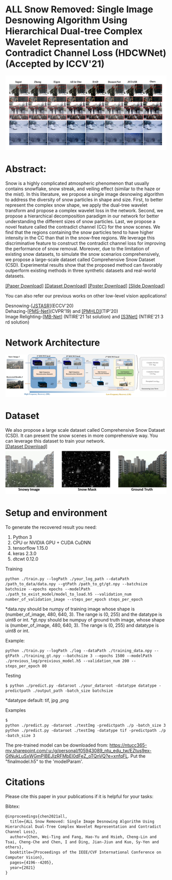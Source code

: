 # ALL Snow Removed: Single Image Desnowing Algorithm Using Hierarchical Dual-tree Complex Wavelet Representation and Contradict Channel Loss (HDCWNet)<br> (Accepted by ICCV'21)


![image](folder/result.png)


# Abstract:
Snow is a highly complicated atmospheric phenomenon that usually contains snowflake, snow streak, and veiling effect (similar to the haze or the mist). In this literature, we propose a single image desnowing algorithm to address the diversity of snow particles in shape and size. First, to better represent the complex snow shape, we apply the dual-tree wavelet transform and propose a complex wavelet loss in the network. Second, we propose a hierarchical decomposition paradigm in our network for better understanding the different sizes of snow particles. Last, we propose a novel feature called the contradict channel (CC) for the snow scenes. We find that the regions containing the snow particles tend to have higher intensity in the CC than that in the snow-free regions. We leverage this discriminative feature to construct the contradict channel loss for improving the performance of snow removal. Moreover, due to the limitation of existing snow datasets, to simulate the snow scenarios comprehensively, we propose a large-scale dataset called Comprehensive Snow Dataset (CSD). Experimental results show that the proposed method can favorably outperform existing methods in three synthetic datasets and real-world datasets.



[[Paper Download]](https://openaccess.thecvf.com/content/ICCV2021/papers/Chen_ALL_Snow_Removed_Single_Image_Desnowing_Algorithm_Using_Hierarchical_Dual-Tree_ICCV_2021_paper.pdf)
[[Dataset Download]](https://ccncuedutw-my.sharepoint.com/:u:/g/personal/104501531_cc_ncu_edu_tw/EfCooq0sZxxNkB7F8HgCyKwB-sJQtVE59_Gpb9soatYi5A?e=5NjDhb)
[[Poster Download]](https://ntucc365-my.sharepoint.com/:b:/g/personal/f05943089_ntu_edu_tw/EXjU8U85nMZMkoHwqVCO_QEBlWvz9U803iinqfkLv3QrZg?e=3k0diD)
[[Slide Download]](https://ntucc365-my.sharepoint.com/:b:/g/personal/f05943089_ntu_edu_tw/EVUaKr-l1UNDoUeuInao0RkB6kv5MDMfUcUCNp96rRZeTA?e=5LYZSC)

You can also refer our previous works on other low-level vision applications!

Desnowing-[[JSTASR]](https://github.com/weitingchen83/JSTASR-DesnowNet-ECCV-2020)(ECCV'20)<br>
Dehazing-[[PMS-Net]](https://github.com/weitingchen83/PMS-Net)(CVPR'19) and [[PMHLD]](https://github.com/weitingchen83/Dehazing-PMHLD-Patch-Map-Based-Hybrid-Learning-DehazeNet-for-Single-Image-Haze-Removal-TIP-2020)(TIP'20)<br>
Image Relighting-[[MB-Net]](https://github.com/weitingchen83/NTIRE2021-Depth-Guided-Image-Relighting-MBNet) (NTIRE'21 1st solution) and [[S3Net]](https://github.com/dectrfov/NTIRE-2021-Depth-Guided-Image-Any-to-Any-relighting) (NTIRE'21 3 rd solution)<br>


# Network Architecture

![image](folder/architecture.png)


# Dataset
We also propose a large scale dataset called Comprehensive Snow Dataset (CSD). It can present the snow scenes in more comprehensive way. You can leverage this dataset to train your network.<br>
[[Dataset Download]](https://ccncuedutw-my.sharepoint.com/:u:/g/personal/104501531_cc_ncu_edu_tw/EfCooq0sZxxNkB7F8HgCyKwB-sJQtVE59_Gpb9soatYi5A?e=5NjDhb)
![image](folder/csd.png)




# Setup and environment

To generate the recovered result you need:

1. Python 3
2. CPU or NVIDIA GPU + CUDA CuDNN
3. tensorflow 1.15.0
4. keras 2.3.0
5. dtcwt 0.12.0

Training
```
python ./train.py --logPath ./your_log_path --dataPath /path_to_data/data.npy --gtPath /path_to_gt/gt.npy --batchsize batchsize --epochs epochs --modelPath ./path_to_exist_model/model_to_load.h5 --validation_num number_of_validation_image --steps_per_epoch steps_per_epoch
```

*data.npy should be numpy of training image whose shape is (number_of_image, 480, 640, 3). The range is (0, 255) and the datatype is uint8 or int.
*gt.npy should be numpuy of ground truth image, whose shape is (number_of_image, 480, 640, 3). The range is (0, 255) and datatype is uint8 or int.

Example:
```
python ./train.py --logPath ./log --dataPath ./training_data.npy --gtPath ./training_gt.npy --batchsize 3 --epochs 1500 --modelPath ./previous_log/preivious_model.h5 --validation_num 200 --steps_per_epoch 80
```



Testing
```
$ python ./predict.py -dataroot ./your_dataroot -datatype datatype -predictpath ./output_path -batch_size batchsize
```
*datatype default: tif, jpg ,png

Examples
```
$ 
python ./predict.py -dataroot ./testImg -predictpath ./p -batch_size 3
python ./predict.py -dataroot ./testImg -datatype tif -predictpath ./p -batch_size 3
```


The pre-trained model can be downloaded from: https://ntucc365-my.sharepoint.com/:u:/g/personal/f05943089_ntu_edu_tw/EZtus9ex-GtNukLuSxWGmPIBEJIzRFMbEl0dFeZ_oTQnVQ?e=xnfqFL. 
Put the "finalmodel.h5" to the 'modelParam'.


# Citations
Please cite this paper in your publications if it is helpful for your tasks:    

Bibtex:
```
@inproceedings{chen2021all,
  title={ALL Snow Removed: Single Image Desnowing Algorithm Using Hierarchical Dual-Tree Complex Wavelet Representation and Contradict Channel Loss},
  author={Chen, Wei-Ting and Fang, Hao-Yu and Hsieh, Cheng-Lin and Tsai, Cheng-Che and Chen, I and Ding, Jian-Jiun and Kuo, Sy-Yen and others},
  booktitle={Proceedings of the IEEE/CVF International Conference on Computer Vision},
  pages={4196--4205},
  year={2021}
}
```
